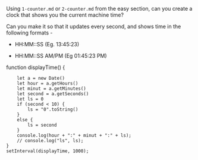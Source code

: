 Using `1-counter.md` or `2-counter.md` from the easy section, can you create a
clock that shows you the current machine time?

Can you make it so that it updates every second, and shows time in the following formats -

- HH:MM::SS (Eg. 13:45:23)

- HH:MM::SS AM/PM (Eg 01:45:23 PM)

function displayTime() {

        let a = new Date()
        let hour = a.getHours()
        let minut = a.getMinutes()
        let second = a.getSeconds()
        let ls = 0
        if (second < 10) {
            ls = "0".toString()
        }
        else {
            ls = second
        }
        console.log(hour + ":" + minut + ":" + ls);
        // console.log("ls", ls);
    }
    setInterval(displayTime, 1000);
